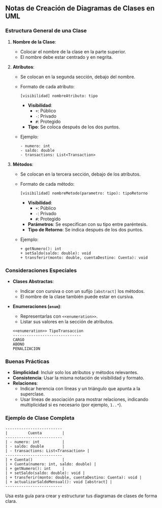 ## Notas de Creación de Diagramas de Clases en UML 

### Estructura General de una Clase
1. **Nombre de la Clase**:
   - Colocar el nombre de la clase en la parte superior.
   - El nombre debe estar centrado y en negrita.

2. **Atributos**:
   - Se colocan en la segunda sección, debajo del nombre.
   - Formato de cada atributo:
     ```
     [visibilidad] nombreAtributo: tipo
     ```
     - **Visibilidad**:
       - `+`: Público
       - `-`: Privado
       - `#`: Protegido
     - **Tipo**: Se coloca después de los dos puntos.

   - Ejemplo:
     ```
     - numero: int
     - saldo: double
     - transactions: List<Transaction>
     ```

3. **Métodos**:
   - Se colocan en la tercera sección, debajo de los atributos.
   - Formato de cada método:
     ```
     [visibilidad] nombreMetodo(parametro: tipo): tipoRetorno
     ```
     - **Visibilidad**:
       - `+`: Público
       - `-`: Privado
       - `#`: Protegido
     - **Parámetros**: Se especifican con su tipo entre paréntesis.
     - **Tipo de Retorno**: Se indica después de los dos puntos.

   - Ejemplo:
     ```
     + getNumero(): int
     + setSaldo(saldo: double): void
     + transferir(monto: double, cuentaDestino: Cuenta): void
     ```

### Consideraciones Especiales
- **Clases Abstractas**:
  - Indicar con cursiva o con un sufijo `[abstract]` los métodos.
  - El nombre de la clase también puede estar en cursiva.

- **Enumeraciones (`enum`)**:
  - Representarlas con `<<enumeration>>`.
  - Listar sus valores en la sección de atributos.

  ```
  <<enumeration>> TipoTransaccion
  ------------------------------
  CARGO
  ABONO
  PENALIZACION
  ```

### Buenas Prácticas
- **Simplicidad**: Incluir solo los atributos y métodos relevantes.
- **Consistencia**: Usar la misma notación de visibilidad y formato.
- **Relaciones**:
  - Indicar herencia con líneas y un triángulo que apunta a la superclase.
  - Usar líneas de asociación para mostrar relaciones, indicando
    multiplicidad si es necesario (por ejemplo, `1..*`).

### Ejemplo de Clase Completa
```plaintext
-------------------------
|         Cuenta         |
-------------------------
| - numero: int          |
| - saldo: double        |
| - transactions: List<Transaction> |
-------------------------
| + Cuenta()             |
| + Cuenta(numero: int, saldo: double) |
| + getNumero(): int     |
| + setSaldo(saldo: double): void |
| + transferir(monto: double, cuentaDestino: Cuenta): void |
| + actualizarSaldoMensual(): void [abstract] |
-------------------------
```

Usa esta guía para crear y estructurar tus diagramas de clases de forma clara.

